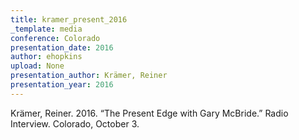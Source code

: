 ```yaml
---
title: kramer_present_2016
_template: media
conference: Colorado
presentation_date: 2016
author: ehopkins
upload: None
presentation_author: Krämer, Reiner
presentation_year: 2016
---
```

Krämer, Reiner. 2016. “The Present Edge with Gary McBride.” Radio Interview. Colorado, October 3.